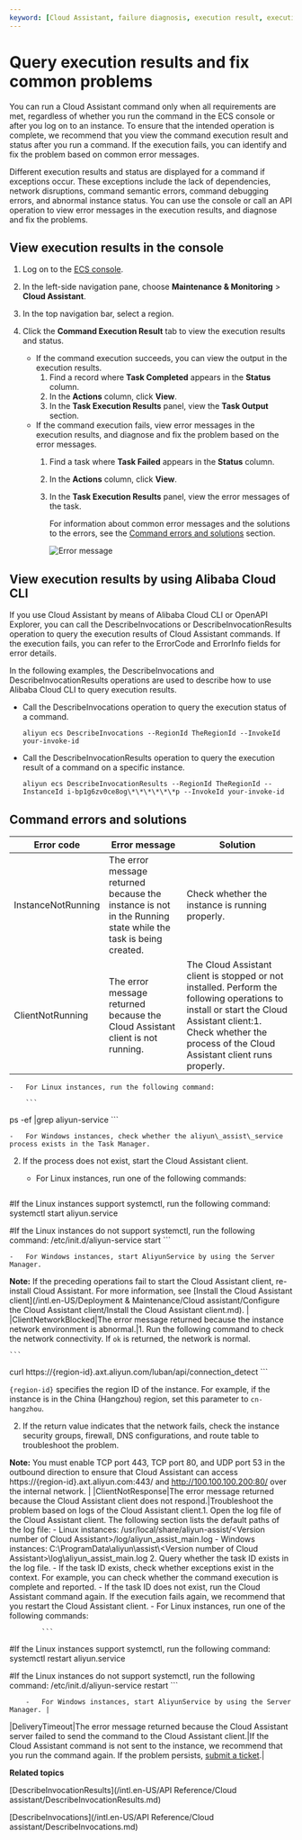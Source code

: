 ```yaml
---
keyword: [Cloud Assistant, failure diagnosis, execution result, execution failed]
---
```


# Query execution results and fix common problems

You can run a Cloud Assistant command only when all requirements are met, regardless of whether you run the command in the ECS console or after you log on to an instance. To ensure that the intended operation is complete, we recommend that you view the command execution result and status after you run a command. If the execution fails, you can identify and fix the problem based on common error messages.

Different execution results and status are displayed for a command if exceptions occur. These exceptions include the lack of dependencies, network disruptions, command semantic errors, command debugging errors, and abnormal instance status. You can use the console or call an API operation to view error messages in the execution results, and diagnose and fix the problems.

## View execution results in the console

1.  Log on to the [ECS console](https://ecs.console.aliyun.com).

2.  In the left-side navigation pane, choose **Maintenance & Monitoring** \> **Cloud Assistant**.

3.  In the top navigation bar, select a region.

4.  Click the **Command Execution Result** tab to view the execution results and status.

    -   If the command execution succeeds, you can view the output in the execution results.
        1.  Find a record where **Task Completed** appears in the **Status** column.
        2.  In the **Actions** column, click **View**.
        3.  In the **Task Execution Results** panel, view the **Task Output** section.
    -   If the command execution fails, view error messages in the execution results, and diagnose and fix the problem based on the error messages.
        1.  Find a task where **Task Failed** appears in the **Status** column.
        2.  In the **Actions** column, click **View**.
        3.  In the **Task Execution Results** panel, view the error messages of the task.

            For information about common error messages and the solutions to the errors, see the [Command errors and solutions](#section_ar5_j06_zre) section.

            ![Error message](https://static-aliyun-doc.oss-accelerate.aliyuncs.com/assets/img/en-US/5724390061/p161059.png)


## View execution results by using Alibaba Cloud CLI

If you use Cloud Assistant by means of Alibaba Cloud CLI or OpenAPI Explorer, you can call the DescribeInvocations or DescribeInvocationResults operation to query the execution results of Cloud Assistant commands. If the execution fails, you can refer to the ErrorCode and ErrorInfo fields for error details.

In the following examples, the DescribeInvocations and DescribeInvocationResults operations are used to describe how to use Alibaba Cloud CLI to query execution results.

-   Call the DescribeInvocations operation to query the execution status of a command.

    ```
    aliyun ecs DescribeInvocations --RegionId TheRegionId --InvokeId your-invoke-id
    ```

-   Call the DescribeInvocationResults operation to query the execution result of a command on a specific instance.

    ```
    aliyun ecs DescribeInvocationResults --RegionId TheRegionId --InstanceId i-bp1g6zv0ce8og\*\*\*\*\*\*p --InvokeId your-invoke-id
    ```


## Command errors and solutions

|Error code|Error message|Solution|
|----------|-------------|--------|
|InstanceNotRunning|The error message returned because the instance is not in the Running state while the task is being created.|Check whether the instance is running properly.|
|ClientNotRunning|The error message returned because the Cloud Assistant client is not running.|The Cloud Assistant client is stopped or not installed. Perform the following operations to install or start the Cloud Assistant client:1.  Check whether the process of the Cloud Assistant client runs properly.
    -   For Linux instances, run the following command:

        ```
ps -ef |grep aliyun-service
        ```

    -   For Windows instances, check whether the aliyun\_assist\_service process exists in the Task Manager.
2.  If the process does not exist, start the Cloud Assistant client.
    -   For Linux instances, run one of the following commands:

        ```
#If the Linux instances support systemctl, run the following command:
systemctl start aliyun.service

#If the Linux instances do not support systemctl, run the following command:
/etc/init.d/aliyun-service start
        ```

    -   For Windows instances, start AliyunService by using the Server Manager.

**Note:** If the preceding operations fail to start the Cloud Assistant client, re-install Cloud Assistant. For more information, see [Install the Cloud Assistant client](/intl.en-US/Deployment & Maintenance/Cloud assistant/Configure the Cloud Assistant client/Install the Cloud Assistant client.md). |
|ClientNetworkBlocked|The error message returned because the instance network environment is abnormal.|1.  Run the following command to check the network connectivity. If `ok` is returned, the network is normal.

    ```
curl https://{region-id}.axt.aliyun.com/luban/api/connection_detect
    ```

`{region-id}` specifies the region ID of the instance. For example, if the instance is in the China \(Hangzhou\) region, set this parameter to `cn-hangzhou`.

2.  If the return value indicates that the network fails, check the instance security groups, firewall, DNS configurations, and route table to troubleshoot the problem.

**Note:** You must enable TCP port 443, TCP port 80, and UDP port 53 in the outbound direction to ensure that Cloud Assistant can access https://\{region-id\}.axt.aliyun.com:443/ and http://100.100.100.200:80/ over the internal network. |
|ClientNotResponse|The error message returned because the Cloud Assistant client does not respond.|Troubleshoot the problem based on logs of the Cloud Assistant client.1.  Open the log file of the Cloud Assistant client. The following section lists the default paths of the log file:
    -   Linux instances: /usr/local/share/aliyun-assist/<Version number of Cloud Assistant\>/log/aliyun\_assist\_main.log
    -   Windows instances: C:\\ProgramData\\aliyun\\assist\\<Version number of Cloud Assistant\>\\log\\aliyun\_assist\_main.log
2.  Query whether the task ID exists in the log file.
    -   If the task ID exists, check whether exceptions exist in the context. For example, you can check whether the command execution is complete and reported.
    -   If the task ID does not exist, run the Cloud Assistant command again. If the execution fails again, we recommend that you restart the Cloud Assistant client.
        -   For Linux instances, run one of the following commands:

            ```
#If the Linux instances support systemctl, run the following command:
systemctl restart aliyun.service

#If the Linux instances do not support systemctl, run the following command:
/etc/init.d/aliyun-service restart
            ```

        -   For Windows instances, start AliyunService by using the Server Manager. |
|DeliveryTimeout|The error message returned because the Cloud Assistant server failed to send the command to the Cloud Assistant client.|If the Cloud Assistant command is not sent to the instance, we recommend that you run the command again. If the problem persists, [submit a ticket](https://workorder-intl.console.aliyun.com/console.htm).|

**Related topics**  


[DescribeInvocationResults](/intl.en-US/API Reference/Cloud assistant/DescribeInvocationResults.md)

[DescribeInvocations](/intl.en-US/API Reference/Cloud assistant/DescribeInvocations.md)

